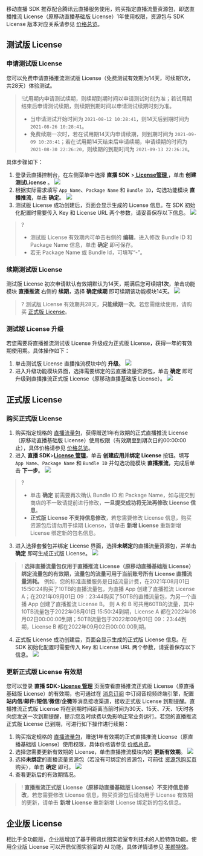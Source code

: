 移动直播 SDK 推荐配合腾讯云直播服务使用，购买指定直播流量资源包，即送直播推流 License（原移动直播基础版 License）1年使用权限，资源包与 SDK License 版本对应关系请参见 [价格总览](https://cloud.tencent.com/document/product/454/8008)。

[](id:test)

## 测试版 License
[](id:creat_test)

### 申请测试版 License
您可以免费申请直播推流测试版 License（免费测试有效期为14天，可续期1次，共28天）体验测试。

> !试用期内申请测试续期，则续期到期时间以申请测试时刻为准；若试用期结束后申请测试续期，则续期到期时间以申请测试续期时刻为准。
> - 当申请测试开始时间为 `2021-08-12 10:28:41`，则14天后到期时间为 `2021-08-26 10:28:41`。
> - 免费续期一次时，若在试用期14天内申请续期，则到期时间为 `2021-09-09 10:28:41`；若在试用期14天结束后申请续期，申请续期的时间为 `2021-08-30 22:26:20`，则续期的到期时间为 `2021-09-13 22:26:20`。

具体步骤如下：

1. 登录云直播控制台，在左侧菜单中选择  **直播 SDK** >[ **License管理** ](https://console.cloud.tencent.com/live/license)，单击 **创建测试License** 。
![](https://main.qcloudimg.com/raw/a623b59b4989ef4d713fc5a2e13927c1.png)
2. 根据实际需求填写 `App Name`、`Package Name` 和 `Bundle ID`，勾选功能模块 **直播推流**，单击 **确定**。
![](https://main.qcloudimg.com/raw/b471d5f1b85b292de034fde0a5b6650f.png)
3. 测试版 License 成功创建后，页面会显示生成的 License 信息。在 SDK 初始化配置时需要传入 Key 和 License URL 两个参数，请妥善保存以下信息。
![](https://main.qcloudimg.com/raw/53635bb1119911b9a17bea79ab327283.png)

>? 
>- 测试版 License 有效期内可单击右侧的 **编辑**，进入修改 Bundle ID 和 Package Name 信息，单击 **确定** 即可保存。
>- 若无 Package Name 或 Bundle Id，可填写“-”。

[](id:renew_test)
### 续期测试版 License
测试版 License 初次申请默认有效期默认为14天，期满后您可续期**1次**，单击功能模块 **直播推流** 右侧的 **续期**，选择 **确定续期** 即可续期该功能模块14天。
![](https://main.qcloudimg.com/raw/491ac2dd3ce48e54c7530e8be7575a5d.png)

> ? 测试版 License 有效期共28天，**只能续期一次**。若您需继续使用，请购买 [正式版 License](#formal)。

### 测试版 License 升级

若您需要将直播推流测试版 License 升级成为正式版 License，获得一年的有效期使用期。具体操作如下：
1. 单击测试版 License 直播推流模块中的 **升级**。
![](https://main.qcloudimg.com/raw/71c0043f58745eabbd8d8c9203d99244.png)
2. 进入升级功能模块界面，选择需要绑定的云直播流量资源包，单击 **确定** 即可升级到直播推流正式版 License（原移动直播基础版 License）。
![](https://main.qcloudimg.com/raw/636f1237e64229e05308475861ce70eb.png)

[](id:formal)
## 正式版 License
[](id:creat_formal)

### 购买正式版 License
1. 购买指定规格的 [直播流量包](https://buy.cloud.tencent.com/vcube?sdk-version=2&function-module=LIVE)，获得赠送1年有效期的正式直播推流 License（原移动直播基础版 License）使用权限（有效期至到期次日的00:00:00止），具体价格请参见 [价格总览](https://cloud.tencent.com/document/product/454/8008)。
2. 进入  **直播 SDK**>**[License 管理](https://console.cloud.tencent.com/live/license)**，单击 **创建应用并绑定 License** 按钮。填写 `App Name`、`Package Name` 和 `Bundle ID` 并勾选功能模块 **直播推流**，完成后单击 **下一步**。
![](https://main.qcloudimg.com/raw/cc803e51118a8c33e9f29405a58ed210.png)
>?
> - 单击 **确定** 前需要再次确认 Bundle ID 和 Package Name，如与提交到商店的不一致请提前进行修改，**一旦提交成功将无法再修改 License 信息**。
> - **正式版 License 不支持信息修改**，若您需要修改 License 信息，购买资源包后请勿用于续期 License，请单击 **新增 License** 重新新增 License 绑定新的包名信息。
3. 进入选择套餐包并绑定 License 界面，选择**未绑定**的直播流量资源包，并单击 **确定** 即可生成正式版 License。
![](https://main.qcloudimg.com/raw/6a62f95943713c1a8a36779315d84194.png)
>! 
>**选择直播流量包仅用于直播推流 License（原移动直播基础版 License）绑定流量包的有效期，流量包的流量可用于当前账号所有 License 直播流量消耗。**
	例如，您的标准直播服务是日结流量计费，在2021年08月01日 15:50:24购买了10TB的直播流量包，为直播 App 创建了直播推流 License A；在2021年09月01日 09：23:44购买了50TB的直播流量包，为另一个直播 App 创建了直播推流 License B。
	则 A 和 B 可共用60TB的流量，其中10TB流量包于2022年08月01日 15:50:24到期，License A 都在2022年08月02日00:00:00到期；50TB流量包于2022年09月01日 09：23:44到期，License B 都在2022年09月02日00:00:00到期。
4. 正式版 License 成功创建后，页面会显示生成的正式版 License 信息。在 SDK 初始化配置时需要传入 Key 和 License URL 两个参数，请妥善保存以下信息。
![](https://main.qcloudimg.com/raw/3335b76fb8558a3f967149c20bf73b90.png)


[](id:update_formal)
### 更新正式版 License 有效期
您可以登录  **直播 SDK**>**[License 管理](https://console.cloud.tencent.com/live/license)** 页面查看直播推流正式版 License（原直播基础版 License）的有效期，也可通过在 [消息订阅](https://console.cloud.tencent.com/message/subscription) 中订阅音视频终端引擎，配置**站内信**/**邮件**/**短信**/**微信**/**企微**等消息接收渠道，接收正式版 License 到期提醒。直播推流正式版 License 将在到期时间距离当前时间为30天、15天、7天、1天时各向您发送一次到期提醒，提示您及时续费以免影响正常业务运行。若您的直播推流正式版 License 已到期，可进行如下操作进行续期：
1. 购买指定规格的 [直播流量包](https://buy.cloud.tencent.com/vcube?sdk-version=2&function-module=LIVE)，赠送1年有效期的正式直播推流 License（原直播基础版 License）使用权限，具体价格请参见 [价格总览](https://cloud.tencent.com/document/product/454/8008)。
2. 选择您需要更新有效期的 License，单击直播推流模块内的 **更新有效期**。
![](https://main.qcloudimg.com/raw/72e03f5ff392eac9e6d82cb20dcbf79d.png)
3. 选择**未绑定**的直播流量资源包（若没有可绑定的资源包，可前往 [资源包购买页](https://buy.cloud.tencent.com/vcube) 购买），单击 **确定** 即可。
![](https://main.qcloudimg.com/raw/627e142976b084212c8d9df060578b37.png)
4. 查看更新后的有效期情况。
>! **直播推流正式版 License（原移动直播基础版 License）不支持信息修改**，若您需要修改 License 信息，购买资源包后请勿用于 License 有效期的更新，请单击 **新增 License** 重新新增 License 绑定新的包名信息。

## 企业版 License

相比于全功能版，企业版增加了基于腾讯优图实验室专利技术的人脸特效功能。使用企业版 License 可以开启优图实验室的 AI 功能，具体详情请参见 [美颜特效](https://cloud.tencent.com/product/x-magic)。

